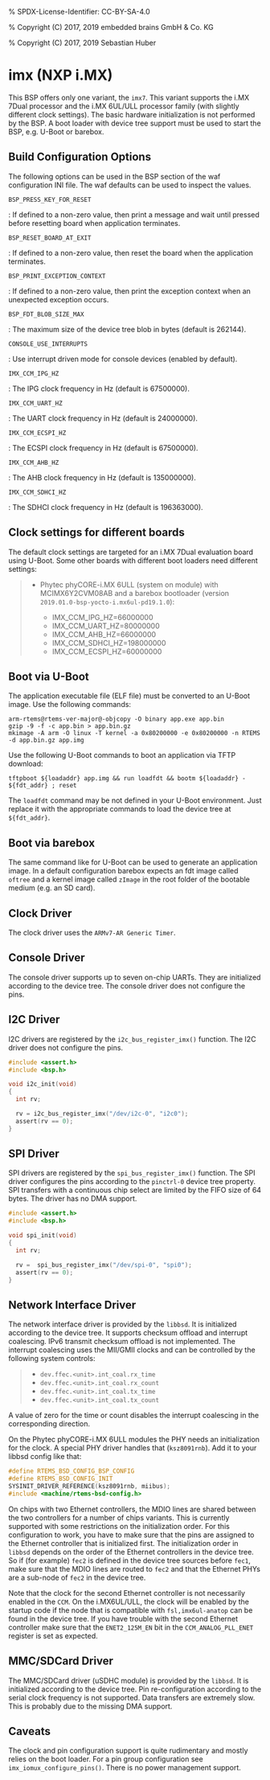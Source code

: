 % SPDX-License-Identifier: CC-BY-SA-4.0

% Copyright (C) 2017, 2019 embedded brains GmbH & Co. KG

% Copyright (C) 2017, 2019 Sebastian Huber

# imx (NXP i.MX)

This BSP offers only one variant, the `imx7`. This variant supports the i.MX
7Dual processor and the i.MX 6UL/ULL processor family (with slightly different
clock settings). The basic hardware initialization is not performed by the BSP.
A boot loader with device tree support must be used to start the BSP, e.g.
U-Boot or barebox.

## Build Configuration Options

The following options can be used in the BSP section of the waf
configuration INI file. The waf defaults can be used to inspect the
values.

`BSP_PRESS_KEY_FOR_RESET`

: If defined to a non-zero value, then print a message and wait until pressed
  before resetting board when application terminates.

`BSP_RESET_BOARD_AT_EXIT`

: If defined to a non-zero value, then reset the board when the application
  terminates.

`BSP_PRINT_EXCEPTION_CONTEXT`

: If defined to a non-zero value, then print the exception context when an
  unexpected exception occurs.

`BSP_FDT_BLOB_SIZE_MAX`

: The maximum size of the device tree blob in bytes (default is 262144).

`CONSOLE_USE_INTERRUPTS`

: Use interrupt driven mode for console devices (enabled by default).

`IMX_CCM_IPG_HZ`

: The IPG clock frequency in Hz (default is 67500000).

`IMX_CCM_UART_HZ`

: The UART clock frequency in Hz (default is 24000000).

`IMX_CCM_ECSPI_HZ`

: The ECSPI clock frequency in Hz (default is 67500000).

`IMX_CCM_AHB_HZ`

: The AHB clock frequency in Hz (default is 135000000).

`IMX_CCM_SDHCI_HZ`

: The SDHCI clock frequency in Hz (default is 196363000).

## Clock settings for different boards

The default clock settings are targeted for an i.MX 7Dual evaluation board using
U-Boot. Some other boards with different boot loaders need different settings:

> - Phytec phyCORE-i.MX 6ULL (system on module) with MCIMX6Y2CVM08AB and a
>   barebox bootloader (version `2019.01.0-bsp-yocto-i.mx6ul-pd19.1.0`):
>
>   - IMX_CCM_IPG_HZ=66000000
>   - IMX_CCM_UART_HZ=80000000
>   - IMX_CCM_AHB_HZ=66000000
>   - IMX_CCM_SDHCI_HZ=198000000
>   - IMX_CCM_ECSPI_HZ=60000000

## Boot via U-Boot

The application executable file (ELF file) must be converted to an U-Boot
image. Use the following commands:

```none
arm-rtems@rtems-ver-major@-objcopy -O binary app.exe app.bin
gzip -9 -f -c app.bin > app.bin.gz
mkimage -A arm -O linux -T kernel -a 0x80200000 -e 0x80200000 -n RTEMS -d app.bin.gz app.img
```

Use the following U-Boot commands to boot an application via TFTP download:

```none
tftpboot ${loadaddr} app.img && run loadfdt && bootm ${loadaddr} - ${fdt_addr} ; reset
```

The `loadfdt` command may be not defined in your U-Boot environment. Just
replace it with the appropriate commands to load the device tree at
`${fdt_addr}`.

## Boot via barebox

The same command like for U-Boot can be used to generate an application image.
In a default configuration barebox expects an fdt image called `oftree` and a
kernel image called `zImage` in the root folder of the bootable medium (e.g. an
SD card).

## Clock Driver

The clock driver uses the `ARMv7-AR Generic Timer`.

## Console Driver

The console driver supports up to seven on-chip UARTs. They are initialized
according to the device tree. The console driver does not configure the pins.

## I2C Driver

I2C drivers are registered by the `i2c_bus_register_imx()` function. The I2C
driver does not configure the pins.

```c
#include <assert.h>
#include <bsp.h>

void i2c_init(void)
{
  int rv;

  rv = i2c_bus_register_imx("/dev/i2c-0", "i2c0");
  assert(rv == 0);
}
```

## SPI Driver

SPI drivers are registered by the `spi_bus_register_imx()` function. The SPI
driver configures the pins according to the `pinctrl-0` device tree property.
SPI transfers with a continuous chip select are limited by the FIFO size of 64
bytes. The driver has no DMA support.

```c
#include <assert.h>
#include <bsp.h>

void spi_init(void)
{
  int rv;

  rv =  spi_bus_register_imx("/dev/spi-0", "spi0");
  assert(rv == 0);
}
```

## Network Interface Driver

The network interface driver is provided by the `libbsd`. It is initialized
according to the device tree. It supports checksum offload and interrupt
coalescing. IPv6 transmit checksum offload is not implemented. The interrupt
coalescing uses the MII/GMII clocks and can be controlled by the following
system controls:

> - `dev.ffec.<unit>.int_coal.rx_time`
> - `dev.ffec.<unit>.int_coal.rx_count`
> - `dev.ffec.<unit>.int_coal.tx_time`
> - `dev.ffec.<unit>.int_coal.tx_count`

A value of zero for the time or count disables the interrupt coalescing in the
corresponding direction.

On the Phytec phyCORE-i.MX 6ULL modules the PHY needs an initialization for the
clock. A special PHY driver handles that (`ksz8091rnb`). Add it to your libbsd
config like that:

```c
#define RTEMS_BSD_CONFIG_BSP_CONFIG
#define RTEMS_BSD_CONFIG_INIT
SYSINIT_DRIVER_REFERENCE(ksz8091rnb, miibus);
#include <machine/rtems-bsd-config.h>
```

On chips with two Ethernet controllers, the MDIO lines are shared between the
two controllers for a number of chips variants. This is currently supported with
some restrictions on the initialization order. For this configuration to work,
you have to make sure that the pins are assigned to the Ethernet controller that
is initialized first. The initialization order in `libbsd` depends on the order
of the Ethernet controllers in the device tree. So if (for example) `fec2` is
defined in the device tree sources before `fec1`, make sure that the MDIO lines
are routed to `fec2` and that the Ethernet PHYs are a sub-node of `fec2` in the
device tree.

Note that the clock for the second Ethernet controller is not necessarily
enabled in the `CCM`. On the i.MX6UL/ULL, the clock will be enabled by the
startup code if the node that is compatible with `fsl,imx6ul-anatop` can be
found in the device tree. If you have trouble with the second Ethernet
controller make sure that the `ENET2_125M_EN` bit in the `CCM_ANALOG_PLL_ENET`
register is set as expected.

## MMC/SDCard Driver

The MMC/SDCard driver (uSDHC module) is provided by the `libbsd`. It is
initialized according to the device tree. Pin re-configuration according to
the serial clock frequency is not supported. Data transfers are extremely
slow. This is probably due to the missing DMA support.

## Caveats

The clock and pin configuration support is quite rudimentary and mostly relies
on the boot loader. For a pin group configuration see
`imx_iomux_configure_pins()`. There is no power management support.
